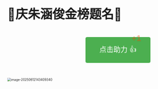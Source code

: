 # 🎉庆朱涵俊金榜题名🎉

<script setup>
import { ref, reactive, onMounted } from 'vue'

const supportCount = ref(0)
const clickQueue = ref(0) // 点击队列计数
const plusOnes = reactive([]) // 存储多个+1特效，但控制显示时机
const clickCount = ref(0) // 当前会话的点击计数
const showEasterEgg = ref(false) // 是否显示彩蛋
const easterEggType = ref('') // 彩蛋类型：'211' 或 '985'

onMounted(() => {
  // 从localStorage获取已存储的助力数
  const count = localStorage.getItem('zhj-support-count')
  supportCount.value = count ? parseInt(count) : 0
})

// 处理点击队列的函数
const processClickQueue = () => {
  if (clickQueue.value <= 0) return

  // 减少队列计数
  clickQueue.value--

  // 创建新的+1特效
  const id = Date.now()
  const xOffset = Math.random() * 30 - 15 // 小范围随机水平偏移

  plusOnes.push({ id, x: xOffset })

  // 移除旧的特效
  setTimeout(() => {
    const index = plusOnes.findIndex(item => item.id === id)
    if (index !== -1) {
      plusOnes.splice(index, 1)
    }
    
    // 如果队列中还有点击，继续处理
    if (clickQueue.value > 0) {
      setTimeout(processClickQueue, 100) // 每100ms处理一次队列
    }
  }, 200) // 特效持续时间
}

// 触发彩蛋效果
const triggerEasterEgg = (type) => {
  easterEggType.value = type
  showEasterEgg.value = true

  // 3秒后隐藏彩蛋
  setTimeout(() => {
    showEasterEgg.value = false
  }, 3000)
}

const addSupport = () => {
  // 增加点击队列计数
  clickQueue.value++

  // 增加当前会话的点击计数
  clickCount.value++

  // 增加总助力数并保存到localStorage
  supportCount.value++
  localStorage.setItem('zhj-support-count', supportCount.value.toString())

  // 检查是否触发彩蛋
  if (clickCount.value === 211) {
    triggerEasterEgg('211')
  } else if (clickCount.value === 985) {
    triggerEasterEgg('985')
  }

  // 如果这是队列中的第一个点击，立即开始处理
  if (clickQueue.value === 1) {
    processClickQueue()
  }
}
</script>

<div class="support-container">
  <button 
    class="support-button" 
    @click="addSupport"
    :class="{ 'egg211-active': easterEggType === '211' && showEasterEgg, 
              'egg985-active': easterEggType === '985' && showEasterEgg }"
  >
    点击助力 👍
    <span 
      v-for="plusOne in plusOnes" 
      :key="plusOne.id" 
      class="plus-one"
      :style="{left: `calc(50% + ${plusOne.x}px)`}"
    >
      +1
    </span>
  </button>

  <!-- 彩蛋弹框 -->
  <div v-if="showEasterEgg" class="easter-egg" :class="easterEggType">
    <template v-if="easterEggType === '211'">
      <div class="egg-content egg211">
        <div class="egg-title">哈哈哈,被你发现了,算你厉害</div>
        <div class="egg-text">你点击了211下</div>
      </div>
    </template>
    <template v-else-if="easterEggType === '985'">
      <div class="egg-content egg985">
        <div class="egg-title">兄弟,不说了,你是👍这个</div>
        <div class="egg-text">你点击了985下</div>
        <div class="fireworks"></div>
      </div>
    </template>
  </div>
</div>

<style>
.support-container {
  text-align: center;
  margin: 30px 0;
  position: relative;
}

.support-button {
  background-color: #4CAF50;
  border: none;
  color: white;
  padding: 15px 32px;
  text-align: center;
  text-decoration: none;
  display: inline-block;
  font-size: 16px;
  margin: 4px 2px;
  cursor: pointer;
  border-radius: 4px;
  transition: all 0.15s ease;
  position: relative;
  overflow: visible;
}

.support-button:hover {
  background-color: #45a049;
}

.support-button:active {
  transform: scale(0.98);
  box-shadow: 0 0 5px rgba(76, 175, 80, 0.5);
}

/* +1渐变效果 */
.plus-one {
  position: absolute;
  top: 0;
  transform: translateX(-50%);
  color: #ff4500;
  font-weight: bold;
  font-size: 18px;
  pointer-events: none;
  animation: float-up 0.2s ease-out forwards;
  text-shadow: 0 1px 2px rgba(0,0,0,0.1);
  white-space: nowrap;
  z-index: 10;
}

@keyframes float-up {
  0% {
    top: 30%;
    opacity: 0;
    transform: translateX(-50%) scale(0.8);
  }

  30% {
    opacity: 1;
    transform: translateX(-50%) scale(1.1);
  }

  100% {
    top: -15px;
    opacity: 0;
    transform: translateX(-50%) scale(1);
  }
}

/* 彩蛋样式 */
.easter-egg {
  position: fixed;
  top: 50%;
  left: 50%;
  transform: translate(-50%, -50%);
  z-index: 1000;
  animation: popup 0.5s ease-out;
}

.egg-content {
  padding: 25px;
  border-radius: 12px;
  box-shadow: 0 5px 25px rgba(0, 0, 0, 0.2);
  text-align: center;
  min-width: 300px;
}

.egg-title {
  font-size: 24px;
  font-weight: bold;
  margin-bottom: 15px;
}

.egg-text {
  font-size: 18px;
  margin-top: 10px;
}

/* 211彩蛋样式 */
.egg211-active {
  background-color: #1e88e5;
  box-shadow: 0 0 15px rgba(30, 136, 229, 0.7);
}

.egg211 {
  background: linear-gradient(135deg, #e3f2fd, #bbdefb);
  border: 2px solid #1e88e5;
  color: #0d47a1;
}

/* 985彩蛋样式 */
.egg985-active {
  background: linear-gradient(45deg, #f57f17, #ffb300);
  box-shadow: 0 0 20px rgba(255, 193, 7, 0.8);
}

.egg985 {
  background: linear-gradient(135deg, #fff8e1, #ffe082);
  border: 2px solid #ffb300;
  color: #e65100;
  position: relative;
  overflow: hidden;
}

/* 烟花效果 */
.fireworks {
  position: absolute;
  top: 0;
  left: 0;
  width: 100%;
  height: 100%;
  z-index: -1;
  overflow: hidden;
}

.fireworks::before,
.fireworks::after {
  content: '';
  position: absolute;
  width: 5px;
  height: 5px;
  border-radius: 50%;
  box-shadow: 
    -80px -15px 0 #f44336,
    80px -15px 0 #2196f3,
    0 -50px 0 #ffeb3b,
    -50px 50px 0 #4caf50,
    50px 50px 0 #9c27b0,
    -80px 80px 0 #ff9800,
    80px 80px 0 #795548,
    0 100px 0 #607d8b;
  animation: fireworks 2s infinite;
}

.fireworks::after {
  animation-delay: 0.25s;
}

@keyframes fireworks {
  0% {
    transform: scale(0);
    opacity: 0;
  }
  50% {
    transform: scale(1);
    opacity: 1;
  }
  100% {
    transform: scale(1.5);
    opacity: 0;
  }
}

@keyframes popup {
  0% {
    transform: translate(-50%, -50%) scale(0.5);
    opacity: 0;
  }
  70% {
    transform: translate(-50%, -50%) scale(1.1);
    opacity: 1;
  }
  100% {
    transform: translate(-50%, -50%) scale(1);
    opacity: 1;
  }
}
</style>



<img src="index.assets/image-20250612143409340.png" alt="image-20250612143409340" style="zoom:50%;" />